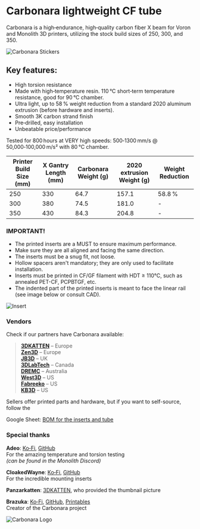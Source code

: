 # Carbonara lightweight CF tube

Carbonara is a high‑endurance, high‑quality carbon fiber X beam for Voron and Monolith 3D printers, utilizing the stock build sizes of 250, 300, and 350.

![Carbonara Stickers](https://i.imgur.com/Q5H2WDR.png)

## Key features:

- High torsion resistance  
- Made with high‑temperature resin. 110 °C short‑term temperature resistance, good for 90 °C chamber.  
- Ultra light, up to 58 % weight reduction from a standard 2020 aluminum extrusion (before hardware and inserts).  
- Smooth 3K carbon strand finish  
- Pre‑drilled, easy installation  
- Unbeatable price/performance  

Tested for 800 hours at VERY high speeds: 500‑1300 mm/s @ 50,000‑100,000 m/s² with 80 °C chamber.

Printer Build Size (mm) | X Gantry Length (mm) | Carbonara Weight (g) | 2020 extrusion Weight (g) | Weight Reduction
--- | --- | --- | --- | ---
250 | 330 | 64.7 | 157.1 | 58.8 %  
300 | 380 | 74.5 | 181.0 | -  
350 | 430 | 84.3 | 204.8 | -  

### IMPORTANT!

- The printed inserts are a MUST  to ensure maximum performance. 
- Make sure they are all aligned and facing the same direction.
- The inserts must be a snug fit, not loose.
- Hollow spacers aren't mandatory; they are only used to facilitate installation.
- Inserts must be printed in CF/GF filament with HDT ≥ 110°C, such as annealed PET-CF, PCPBTGF, etc.
- The indented part of the printed inserts is meant to face the linear rail (see image below or consult CAD).

![Insert](https://media.printables.com//media/prints/1327701/rich_content/ffe58755-4667-4502-9c28-17a57cd5abeb/thumbs/inside/1920x1440/png/image.webp)

### Vendors

Check if our partners have Carbonara available:

> **[3DKATTEN](https://3dkatten.se/products/carbonara-cf-x-beam)** – Europe  
> **[Zen3D](https://shop.zen3d.eu/carbonara-cf-tube-300/)** – Europe  
> **[JB3D](https://jb3d.uk/product/carbonara/?v=fc9fdf084e29)** – UK  
> **[3DLabTech](https://www.3dlabtech.ca/)** – Canada  
> **[DREMC](https://store.dremc.com.au/products/carbonara-cf-x-beam)** – Australia  
> **[West3D](https://west3d.com/products/carbonara-carbon-fiber-x-beam-for-voron-3d-printers?srsltid=AfmBOoqCy7DzMq4AHtVxwl9D9WMFO4YZi_Jh0EWWLZ-d9X35jXlhmam)** – US  
> **[Fabreeko](https://www.fabreeko.com/products/carbonara-cf-tube-for-voron-printers?srsltid=AfmBOooKabgaAa829SZrhnx7E3dHrpL2ePjGqgJ2UV8N00DZoppafWxE)** – US  
> **[KB3D](https://kb-3d.com/store/)** – US

Sellers offer printed parts and hardware, but if you want to self-source, follow the 

Google Sheet: [BOM for the inserts and tube](https://docs.google.com/spreadsheets/d/1e-DqwyOae-bXEquKapRAvC1y_7N1JrOhuCEyz2qBfH8/edit?gid=0#gid=0)

### Special thanks

**Adeo**: [Ko‑Fi](https://ko-fi.com/the_adeo), [GitHub](https://github.com/TheAdeo)  
For the amazing temperature and torsion testing  
_(can be found in the Monolith Discord)_

**CloakedWayne**: [Ko‑Fi](https://ko-fi.com/monolith), [GitHub](https://github.com/CloakedWayne)  
For the incredible mounting inserts

**Panzarkatten**: [3DKATTEN](https://3dkatten.se/), who provided the thumbnail picture

**Brazuka**: [Ko‑Fi](https://ko-fi.com/Brazuka), [GitHub](https://github.com/Brazuka-1), [Printables](https://www.printables.com/model/1327701-carbonara-lightweight-cf-tube)  
Creator of the Carbonara project

![Carbonara Logo](https://i.imgur.com/S3z5tVU.png)








 
